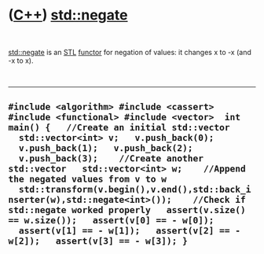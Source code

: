 
 

 

 

 

 

([C++](Cpp.md)) [std::negate](CppNegate.md)
=============================================

 

[std::negate](CppNegate.md) is an [STL](CppStl.md)
[functor](CppFunctor.md) for negation of values: it changes x to -x
(and -x to x).

 

  ------------------------------------------------------------------------------------------------------------------------------------------------------------------------------------------------------------------------------------------------------------------------------------------------------------------------------------------------------------------------------------------------------------------------------------------------------------------------------------------------------------------------------------------------------------------------------------------------------
  ` #include <algorithm> #include <cassert> #include <functional> #include <vector>  int main() {   //Create an initial std::vector   std::vector<int> v;   v.push_back(0);   v.push_back(1);   v.push_back(2);   v.push_back(3);    //Create another std::vector   std::vector<int> w;    //Append the negated values from v to w   std::transform(v.begin(),v.end(),std::back_inserter(w),std::negate<int>());    //Check if std::negate worked properly   assert(v.size() == w.size());   assert(v[0] == - w[0]);   assert(v[1] == - w[1]);   assert(v[2] == - w[2]);   assert(v[3] == - w[3]); } `
  ------------------------------------------------------------------------------------------------------------------------------------------------------------------------------------------------------------------------------------------------------------------------------------------------------------------------------------------------------------------------------------------------------------------------------------------------------------------------------------------------------------------------------------------------------------------------------------------------------

 

 

 

 

 

 

